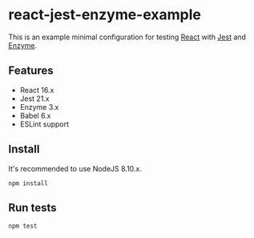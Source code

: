 # react-jest-enzyme-example

This is an example minimal configuration for testing [React](https://facebook.github.io/react/) with [Jest](https://facebook.github.io/jest/) and [Enzyme](https://github.com/airbnb/enzyme).

## Features

- React 16.x
- Jest 21.x
- Enzyme 3.x
- Babel 6.x
- ESLint support

## Install

It's recommended to use NodeJS 8.10.x.

`npm install`

## Run tests

`npm test`
